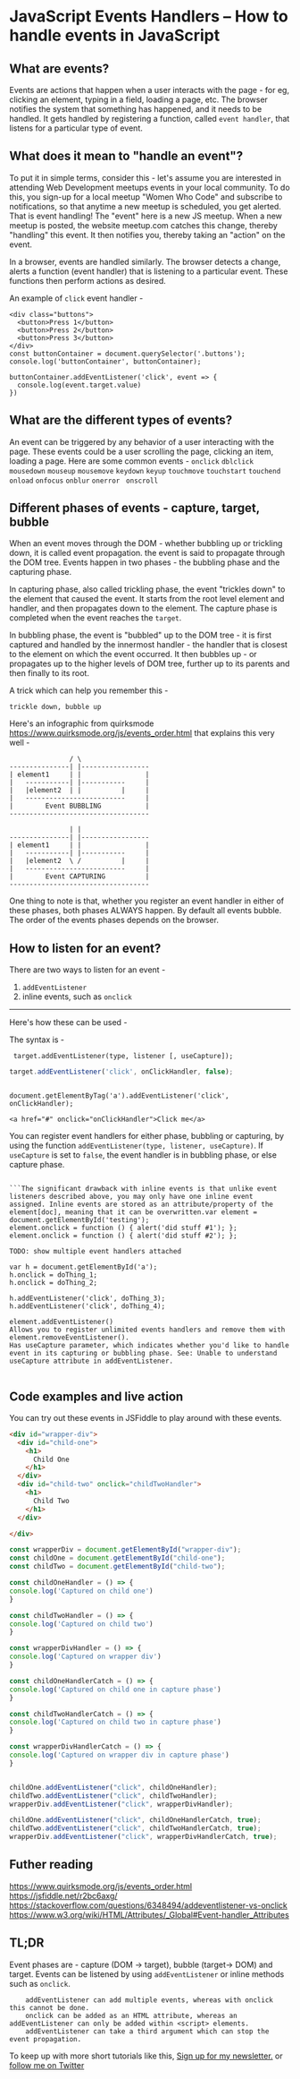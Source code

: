 # JavaScript Events Handlers – How to handle events in JavaScript

## What are events? 
Events are actions that happen when a user interacts with the page - for eg, clicking an element, typing in a field, loading a page, etc. The browser notifies the system that something has happened, and it needs to be handled. It gets handled by registering a function, called `event handler`, that listens for a particular type of event. 

## What does it mean to "handle an event"? 
To put it in simple terms, consider this - let's assume you are interested in attending Web Development meetups events in your local community. To do this, you sign-up for a local meetup "Women Who Code" and subscribe to notifications, so that anytime a new meetup is scheduled, you get alerted. That is event handling! The "event" here is a new JS meetup. When a new meetup is posted, the website meetup.com catches this change, thereby "handling" this event. It then notifies you, thereby taking an "action" on the event. 

In a browser, events are handled similarly. The browser detects a change, alerts a function (event handler) that is listening to a particular event. These functions then perform actions as desired. 

An example of `click` event handler - 
 
```
<div class="buttons">
  <button>Press 1</button>
  <button>Press 2</button>
  <button>Press 3</button>
</div>
const buttonContainer = document.querySelector('.buttons');
console.log('buttonContainer', buttonContainer);

buttonContainer.addEventListener('click', event => {
  console.log(event.target.value)
})

```

## What are the different types of events?
An event can be triggered by any behavior of a user interacting with the page. These events could be a user scrolling the page, clicking an item, loading a page. Here are some common events - `onclick` `dblclick` `mousedown` `mouseup` `mousemove` `keydown` `keyup` `touchmove` `touchstart` `touchend` `onload` `onfocus` `onblur` `onerror ` `onscroll` 

## Different phases of events - capture, target, bubble
When an event moves through the DOM - whether bubbling up or trickling down, it is called event propagation. the event is said to propagate through the DOM tree. Events happen in two phases - the bubbling phase and the capturing phase. 

In capturing phase, also called trickling phase, the event "trickles down" to the element that caused the event. It starts from the root level element and handler, and then propagates down to the element. The capture phase is completed when the event reaches the `target`. 

In bubbling phase, the event is "bubbled" up to the DOM tree - it is first captured and handled by the innermost handler - the handler that 
is closest to the element on which the event occurred. It then bubbles up - or propagates up to the higher levels of DOM tree, further up to its parents and then finally to its root. 

A trick which can help you remember this - 
```
trickle down, bubble up
```

Here's an infographic from quirksmode https://www.quirksmode.org/js/events_order.html that explains this very well - 
```
               / \
---------------| |-----------------
| element1     | |                |
|   -----------| |-----------     |
|   |element2  | |          |     |
|   -------------------------     |
|        Event BUBBLING           |
-----------------------------------

               | |
---------------| |-----------------
| element1     | |                |
|   -----------| |-----------     |
|   |element2  \ /          |     |
|   -------------------------     |
|        Event CAPTURING          |
-----------------------------------

```

One thing to note is that, whether you register an event handler in either of these phases, both phases ALWAYS happen. By default all events bubble.
The order of the events phases depends on the browser. 

 
## How to listen for an event?
There are two ways to listen for an event - 
1.  `addEventListener` 
2.  inline events, such as `onclick`

---
Here's how these can be used - 

The syntax is - 
 
```
 target.addEventListener(type, listener [, useCapture]);
```

 ```javascript
 target.addEventListener('click', onClickHandler, false);
 ```

```

document.getElementByTag('a').addEventListener('click', onClickHandler);

<a href="#" onclick="onClickHandler">Click me</a>

```
 
You can register event handlers for either phase, bubbling or capturing, by using the function `addEventListener(type, listener, useCapture)`. If `useCapture` is set to `false`, the event handler is in bubbling phase, or else capture phase. 




```

```The significant drawback with inline events is that unlike event listeners described above, you may only have one inline event assigned. Inline events are stored as an attribute/property of the element[doc], meaning that it can be overwritten.var element = document.getElementById('testing');
element.onclick = function () { alert('did stuff #1'); };
element.onclick = function () { alert('did stuff #2'); };

TODO: show multiple event handlers attached

var h = document.getElementById('a');
h.onclick = doThing_1;
h.onclick = doThing_2;

h.addEventListener('click', doThing_3);
h.addEventListener('click', doThing_4);

element.addEventListener()
Allows you to register unlimited events handlers and remove them with element.removeEventListener().
Has useCapture parameter, which indicates whether you'd like to handle event in its capturing or bubbling phase. See: Unable to understand useCapture attribute in addEventListener.


```
 
## Code examples and live action

You can try out these events in JSFiddle to play around with these events. 

```html
<div id="wrapper-div">
  <div id="child-one">
    <h1>
      Child One
    </h1>
  </div>
  <div id="child-two" onclick="childTwoHandler">
    <h1>
      Child Two
    </h1>
  </div>

</div>

```

```javascript
const wrapperDiv = document.getElementById("wrapper-div");
const childOne = document.getElementById("child-one");
const childTwo = document.getElementById("child-two");

const childOneHandler = () => {
console.log('Captured on child one')
}

const childTwoHandler = () => {
console.log('Captured on child two')
}

const wrapperDivHandler = () => {
console.log('Captured on wrapper div')
}

const childOneHandlerCatch = () => {
console.log('Captured on child one in capture phase')
}

const childTwoHandlerCatch = () => {
console.log('Captured on child two in capture phase')
}

const wrapperDivHandlerCatch = () => {
console.log('Captured on wrapper div in capture phase')
}


childOne.addEventListener("click", childOneHandler); 
childTwo.addEventListener("click", childTwoHandler); 
wrapperDiv.addEventListener("click", wrapperDivHandler); 

childOne.addEventListener("click", childOneHandlerCatch, true); 
childTwo.addEventListener("click", childTwoHandlerCatch, true); 
wrapperDiv.addEventListener("click", wrapperDivHandlerCatch, true); 
```


## Futher reading 
https://www.quirksmode.org/js/events_order.html
https://jsfiddle.net/r2bc6axg/
https://stackoverflow.com/questions/6348494/addeventlistener-vs-onclick
https://www.w3.org/wiki/HTML/Attributes/_Global#Event-handler_Attributes

## TL;DR
Event phases are - capture (DOM -> target), bubble (target-> DOM) and target. 
Events can be listened by using `addEventListener` or inline methods such as `onclick`. 

```
    addEventListener can add multiple events, whereas with onclick this cannot be done.
    onclick can be added as an HTML attribute, whereas an addEventListener can only be added within <script> elements.
    addEventListener can take a third argument which can stop the event propagation.

```


To keep up with more short tutorials like this, [Sign up for my newsletter.](https://tinyletter.com/shrutikapoor) or [follow me on Twitter](https://twitter.com/shrutikapoor08)